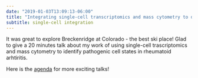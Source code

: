 ```yaml
---
date: "2019-01-03T13:09:13-06:00"
title: "Integrating single-cell transcriptomics and mass cytometry to define cell states in rheumatoid arthritis" at Single Cell Biology Keystone Symposia 2019
subtitle: single-cell integration
---
```


It was great to explore Breckenridge at Colorado - the best ski place!
Glad to give a 20 minutes talk about my work of
using single-cell trascriptomics and mass cytometry to identify
pathogenic cell states in rheumatoid arhtiritis.

Here is the [agenda](http://www.keystonesymposia.org/19L1) for more exciting talks!
